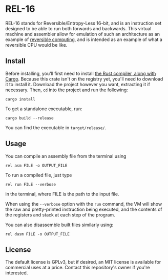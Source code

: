 # REL-16

REL-16 stands for Reversible/Entropy-Less 16-bit, and is an instruction set designed to be able to run both forwards and backwards. This virtual machine and assembler allow for emulation of such an architecture as an example of [reversible computing](https://en.wikipedia.org/wiki/Reversible_computing "Wikipedia - Reversible computing"), and is intended as an example of what a reversible CPU would be like.

## Install

Before installing, you'll first need to install [the Rust compiler, along with Cargo](https://www.rust-lang.org/ "Rust Homepage"). Because this crate isn't on the registry yet, you'll need to download it to install it. Download the project however you want, extracting it if necessary. Then, `cd` into the project and run the following:

	cargo install

To get a standalone executable, run:

	cargo build --release

You can find the executable in `target/release/`.

## Usage

You can compile an assembly file from the terminal using

	rel asm FILE -o OUTPUT_FILE

To run a compiled file, just type

	rel run FILE --verbose

in the terminal, where FILE is the path to the input file.

When using the `--verbose` option with the `run` command, the VM will show the raw and pretty-printed instruction being executed, and the contents of the registers and stack at each step of the program.

You can also disassemble built files similarly using:

	rel dasm FILE -o OUTPUT_FILE

## License

The default license is GPLv3, but if desired, an MIT license is available for commercial uses at a price. Contact this repository's owner if you're interested.
